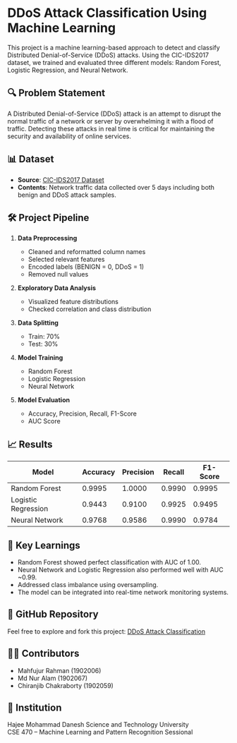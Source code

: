 # DDoS Attack Classification Using Machine Learning

This project is a machine learning-based approach to detect and classify Distributed Denial-of-Service (DDoS) attacks. Using the CIC-IDS2017 dataset, we trained and evaluated three different models: Random Forest, Logistic Regression, and Neural Network.

## 🔍 Problem Statement

A Distributed Denial-of-Service (DDoS) attack is an attempt to disrupt the normal traffic of a network or server by overwhelming it with a flood of traffic. Detecting these attacks in real time is critical for maintaining the security and availability of online services.

## 📊 Dataset

- **Source**: [CIC-IDS2017 Dataset](https://www.unb.ca/cic/datasets/ids-2017.html)
- **Contents**: Network traffic data collected over 5 days including both benign and DDoS attack samples.

## 🛠️ Project Pipeline

1. **Data Preprocessing**
   - Cleaned and reformatted column names
   - Selected relevant features
   - Encoded labels (BENIGN = 0, DDoS = 1)
   - Removed null values

2. **Exploratory Data Analysis**
   - Visualized feature distributions
   - Checked correlation and class distribution

3. **Data Splitting**
   - Train: 70%
   - Test: 30%

4. **Model Training**
   - Random Forest
   - Logistic Regression
   - Neural Network

5. **Model Evaluation**
   - Accuracy, Precision, Recall, F1-Score
   - AUC Score

## 📈 Results

| Model              | Accuracy | Precision | Recall  | F1-Score |
|-------------------|----------|-----------|---------|----------|
| Random Forest      | 0.9995   | 1.0000    | 0.9990  | 0.9995   |
| Logistic Regression| 0.9443   | 0.9100    | 0.9925  | 0.9495   |
| Neural Network     | 0.9768   | 0.9586    | 0.9990  | 0.9784   |

## 🧠 Key Learnings

- Random Forest showed perfect classification with AUC of 1.00.
- Neural Network and Logistic Regression also performed well with AUC ~0.99.
- Addressed class imbalance using oversampling.
- The model can be integrated into real-time network monitoring systems.

## 🔗 GitHub Repository

Feel free to explore and fork this project: [DDoS Attack Classification](https://github.com/chiranjib22/DDOS-Attack-Classification-ML)

## 👨‍💻 Contributors

- Mahfujur Rahman (1902006)
- Md Nur Alam (1902067)
- Chiranjib Chakraborty (1902059)

## 🏫 Institution

Hajee Mohammad Danesh Science and Technology University  
CSE 470 – Machine Learning and Pattern Recognition Sessional  
